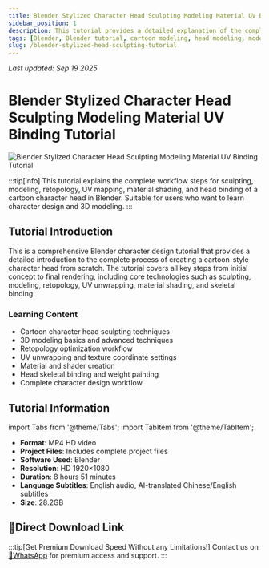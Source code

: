 ```yaml
---
title: Blender Stylized Character Head Sculpting Modeling Material UV Binding Tutorial Chinese/English Subtitles
sidebar_position: 1
description: This tutorial provides a detailed explanation of the complete workflow steps for sculpting, modeling, retopology, UV mapping, material shading, and head binding of a cartoon character head in Blender, including 8 hours and 51 minutes of HD video tutorials and project files.
tags: [Blender, Blender tutorial, cartoon modeling, head modeling, modeling tutorial, rigging tutorial, sculpting tutorial, Chinese subtitles, 3D modeling, character design]
slug: /blender-stylized-head-sculpting-tutorial
---
```

<!--Above is frontmatter Part-generate depend on content meet Google Seo, you need to balance automation efficiency with Google's core ranking factors—especially E-E-A-T (Experience, Expertise, Authoritativeness, Trustworthiness) -->
*Last updated: Sep 19 2025*<!--generate depend on file modified time -->

<!--First Part-This is Title -->
# Blender Stylized Character Head Sculpting Modeling Material UV Binding Tutorial

<!--Second Part-This is First Banner -->
![Blender Stylized Character Head Sculpting Modeling Material UV Binding Tutorial](https://www.gfxcamp.com/wp-content/uploads/2025/09/How-to-Sculpt-a-Stylized-Head-in-Blender.jpg)

:::tip[info]
This tutorial explains the complete workflow steps for sculpting, modeling, retopology, UV mapping, material shading, and head binding of a cartoon character head in Blender. Suitable for users who want to learn character design and 3D modeling.
:::

## Tutorial Introduction

This is a comprehensive Blender character design tutorial that provides a detailed introduction to the complete process of creating a cartoon-style character head from scratch. The tutorial covers all key steps from initial concept to final rendering, including core technologies such as sculpting, modeling, retopology, UV unwrapping, material shading, and skeletal binding.

### Learning Content

- Cartoon character head sculpting techniques
- 3D modeling basics and advanced techniques
- Retopology optimization workflow
- UV unwrapping and texture coordinate settings
- Material and shader creation
- Head skeletal binding and weight painting
- Complete character design workflow

## Tutorial Information

import Tabs from '@theme/Tabs';
import TabItem from '@theme/TabItem';

<Tabs>
  <TabItem value="info" label="Basic Information" default>
    <ul>
      <li><strong>Format</strong>: MP4 HD video</li>
      <li><strong>Project Files</strong>: Includes complete project files</li>
      <li><strong>Software Used</strong>: Blender</li>
      <li><strong>Resolution</strong>: HD 1920×1080</li>
      <li><strong>Duration</strong>: 8 hours 51 minutes</li>
      <li><strong>Language Subtitles</strong>: English audio, AI-translated Chinese/English subtitles</li>
      <li><strong>Size</strong>: 28.2GB</li>
    </ul>
  </TabItem>
</Tabs>

## 🚀Direct Download Link
:::tip[Get Premium Download Speed Without any Limitations!]
Contact us on [💬WhatsApp](https://wa.me/+8613237610083) for premium  access and support.
:::